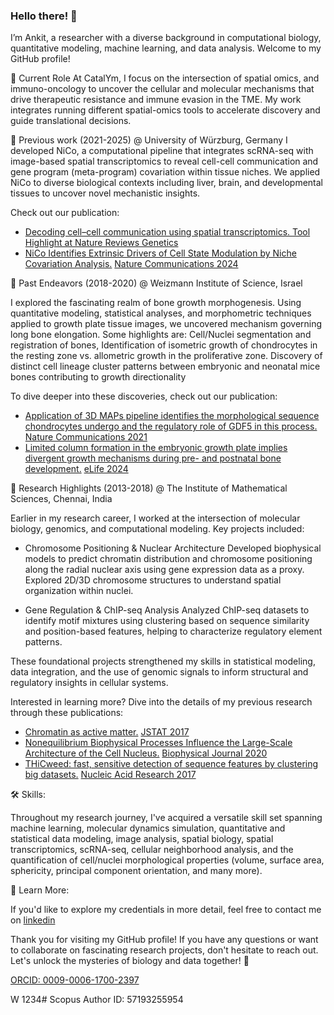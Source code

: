 ### Hello there! 👋

I’m Ankit, a researcher with a diverse background in computational biology, quantitative modeling, machine learning, and data analysis. Welcome to my GitHub profile!

🧪 Current Role
At CatalYm, I focus on the intersection of spatial omics, and immuno-oncology to uncover the cellular and molecular mechanisms that drive therapeutic resistance and immune evasion in the TME. My work integrates running different spatial-omics tools to accelerate discovery and guide translational decisions.


🧬 Previous work (2021-2025) @ University of Würzburg, Germany
I developed NiCo, a computational pipeline that integrates scRNA-seq with image-based spatial transcriptomics to reveal cell-cell communication and gene program (meta-program) covariation within tissue niches. We applied NiCo to diverse biological contexts including liver, brain, and developmental tissues to uncover novel mechanistic insights.  

Check out our publication: 
- <ins>Decoding cell–cell communication using spatial transcriptomics. </ins>[Tool Highlight at Nature Reviews Genetics](https://www.nature.com/articles/s41576-025-00824-3)
- <ins>NiCo Identifies Extrinsic Drivers of Cell State Modulation by Niche Covariation Analysis.</ins> [Nature Communications 2024](https://www.nature.com/articles/s41467-024-54973-w) 

🦴 Past Endeavors (2018-2020) @ Weizmann Institute of Science, Israel

I explored the fascinating realm of bone growth morphogenesis. Using quantitative modeling, statistical analyses, and morphometric techniques applied to growth plate tissue images, we uncovered mechanism governing long bone elongation. Some highlights are: Cell/Nuclei segmentation and registration of bones, Identification of isometric growth of chondrocytes in the resting zone vs. allometric growth in the proliferative zone. Discovery of distinct cell lineage cluster patterns between embryonic and neonatal mice bones contributing to growth directionality

To dive deeper into these discoveries, check out our publication: 

- <ins>Application of 3D MAPs pipeline identifies the morphological sequence chondrocytes undergo and the regulatory role of GDF5 in this process.</ins> [Nature Communications 2021](https://www.nature.com/articles/s41467-021-25714-0)
- <ins>Limited column formation in the embryonic growth plate implies divergent growth mechanisms during pre- and postnatal bone development.</ins> [eLife 2024](https://elifesciences.org/articles/95289)


🔬 Research Highlights (2013-2018) @ The Institute of Mathematical Sciences, Chennai, India 

Earlier in my research career, I worked at the intersection of molecular biology, genomics, and computational modeling. Key projects included:

- Chromosome Positioning & Nuclear Architecture
  Developed biophysical models to predict chromatin distribution and chromosome positioning along the radial nuclear axis using gene expression data as a proxy. Explored 2D/3D chromosome structures to understand spatial organization within nuclei.

- Gene Regulation & ChIP-seq Analysis
  Analyzed ChIP-seq datasets to identify motif mixtures using clustering based on sequence similarity and position-based features, helping to characterize regulatory element patterns.

These foundational projects strengthened my skills in statistical modeling, data integration, and the use of genomic signals to inform structural and regulatory insights in cellular systems.


Interested in learning more? Dive into the details of my previous research through these publications:

- <ins>Chromatin as active matter.</ins> [JSTAT 2017](https://iopscience.iop.org/article/10.1088/1742-5468/aa5287)
- <ins>Nonequilibrium Biophysical Processes Influence the Large-Scale Architecture of the Cell Nucleus.</ins> [Biophysical Journal 2020](https://www.cell.com/biophysj/fulltext/S0006-3495(19)30940-3)
- <ins>THiCweed: fast, sensitive detection of sequence features by clustering big datasets.</ins> [Nucleic Acid Research 2017](https://academic.oup.com/nar/article/46/5/e29/4754463)


🛠️ Skills:

Throughout my research journey, I've acquired a versatile skill set spanning machine learning, molecular dynamics simulation, quantitative and statistical data modeling, image analysis, spatial biology, spatial transcriptomics, scRNA-seq, cellular neighborhood analysis, and the quantification of cell/nuclei morphological properties (volume, surface area, sphericity, principal component orientation, and many more).


📄 Learn More:

If you'd like to explore my credentials in more detail, feel free to contact me on [linkedin](https://www.linkedin.com/in/ankit-agrawal-spatial-omics/)

Thank you for visiting my GitHub profile! If you have any questions or want to collaborate on fascinating research projects, don't hesitate to reach out. Let's unlock the mysteries of biology and data together! 🌟

[ORCID: 0009-0006-1700-2397](https://orcid.org/0009-0006-1700-2397)

W 1234#
Scopus Author ID: 57193255954




<!--
**ankitbioinfo/ankitbioinfo** is a ✨ _special_ ✨ repository because its `README.md` (this file) appears on your GitHub profile.



Here are some ideas to get you started:

- 🔭 



- 🌱 I’m currently learning ...
- 👯 I’m looking to collaborate on ...
- 🤔 I’m looking for help with ...
- 💬 Ask me about ...
- 📫 How to reach me: ...
- 😄 Pronouns: ...
- ⚡ Fun fact: ...
-->
